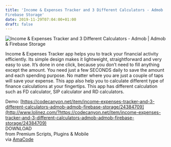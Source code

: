 ```yaml
---
title: 'Income & Expenses Tracker and 3 Different Calculators - Admob | Admob &
Firebase Storage'
date: 2019-11-29T07:04:00+01:00
draft: false
---
```


![Income & Expenses Tracker and 3 Different Calculators - Admob | Admob & Firebase Storage](http://www.codelist.cc/uploads/posts/2019-11/1575007300_incomeexpenses.png "Income & Expenses Tracker and 3 Different Calculators - Admob | Admob & Firebase Storage")  
  
Income & Expenses Tracker app helps you to track your financial activity efficiently. Its simple design makes it lightweight, straightforward and very easy to use. It’s done in one click, because you don’t need to fill anything except the amount. You need just a few SECONDS daily to save the amount and each spending purpose. No matter where you are just a couple of taps will save your expense. This app also help you to calculate different type of finance calculations at your fingertips. This app has different calculation such as FD calculator, SIP calculator and RD calculators.  
  
Demo: [https://codecanyon.net/item/income-expenses-tracker-and-3-different-calculators-admob-admob-firebase-storage/24384709](http://www.lolinez.com/?https://codecanyon.net/item/income-expenses-tracker-and-3-different-calculators-admob-admob-firebase-storage/24384709)  
DOWNLOAD  
from Premium Scripts, Plugins & Mobile  
via [AmaCode](https://amazcode.ooo)
